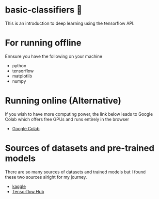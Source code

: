 # basic-classifiers 🤖
This is an introduction to deep learning using the tensorflow API.
# For running offline
Ennsure you have the following on your machine
- python
- tensorflow
- matplotlib
- numpy
# Running online (Alternative)
If you wish to have more computing power, the link below leads to Google Colab which offers free GPUs and runs entirely in the browser
- [Google Colab](colab.research.google.com/)
# Sources of datasets and pre-trained models
There are so many sources of datasets and trained models but I found these two sources alright for my journey.
- [kaggle](kaggle.com/)
- [Tensorflow Hub](https://www.tensorflow.org/hub)
